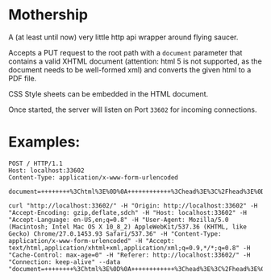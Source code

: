 # Mothership
A (at least until now) very little http api wrapper around flying saucer.

Accepts a PUT request to the root path with a `document` parameter that contains a valid XHTML document (attention:
html 5 is not supported, as the document needs to be well-formed xml) and converts the given html to a PDF file.

CSS Style sheets can be embedded in the HTML document.

Once started, the server will listen on Port `33602` for incoming connections.

# Examples:
 ```
POST / HTTP/1.1
Host: localhost:33602
Content-Type: application/x-www-form-urlencoded

document=++++++++%3Chtml%3E%0D%0A++++++++++++%3Chead%3E%3C%2Fhead%3E%0D%0A++++++++++++%3Cbody%3E%0D%0A++++++++++++++++%3Ch1%3EDemo+HTML+page%3C%2Fh1%3E%0D%0A++++++++++++++++%3Cp%3Eedit+me+to+see+mothership+in+action%3C%2Fp%3E%0D%0A++++++++++++%3C%2Fbody%3E%0D%0A++++++++%3C%2Fhtml%3E%0D%0A++++
 ```

 ```
curl "http://localhost:33602/" -H "Origin: http://localhost:33602" -H "Accept-Encoding: gzip,deflate,sdch" -H "Host: localhost:33602" -H "Accept-Language: en-US,en;q=0.8" -H "User-Agent: Mozilla/5.0 (Macintosh; Intel Mac OS X 10_8_2) AppleWebKit/537.36 (KHTML, like Gecko) Chrome/27.0.1453.93 Safari/537.36" -H "Content-Type: application/x-www-form-urlencoded" -H "Accept: text/html,application/xhtml+xml,application/xml;q=0.9,*/*;q=0.8" -H "Cache-Control: max-age=0" -H "Referer: http://localhost:33602/" -H "Connection: keep-alive" --data "document=++++++++%3Chtml%3E%0D%0A++++++++++++%3Chead%3E%3C%2Fhead%3E%0D%0A++++++++++++%3Cbody%3E%0D%0A++++++++++++++++%3Ch1%3EDemo+HTML+page%3C%2Fh1%3E%0D%0A++++++++++++++++%3Cp%3Eedit+me+to+see+mothership+in+action%3C%2Fp%3E%0D%0A++++++++++++%3C%2Fbody%3E%0D%0A++++++++%3C%2Fhtml%3E%0D%0A++++"
 ```